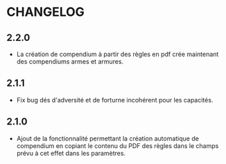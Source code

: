 # CHANGELOG

## 2.2.0

- La création de compendium à partir des règles en pdf crée maintenant des compendiums armes et armures.


## 2.1.1

- Fix bug dés d'adversité et de forturne incohérent pour les capacités.


## 2.1.0

- Ajout de la fonctionnalité permettant la création automatique de compendium en copiant le contenu du PDF des règles dans le champs prévu à cet effet dans les paramètres.

